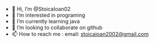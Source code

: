 - 👋 Hi, I’m @StoicaIoan02
- 👀 I’m interested in programing
- 🌱 I’m currently learning java
- 💞️ I’m looking to collaborate on github
- 📫 How to reach me : email: stoicaioan2002@gmail.com

<!---
StoicaIoan02/StoicaIoan02 is a ✨ special ✨ repository because its `README.md` (this file) appears on your GitHub profile.
You can click the Preview link to take a look at your changes.
--->
